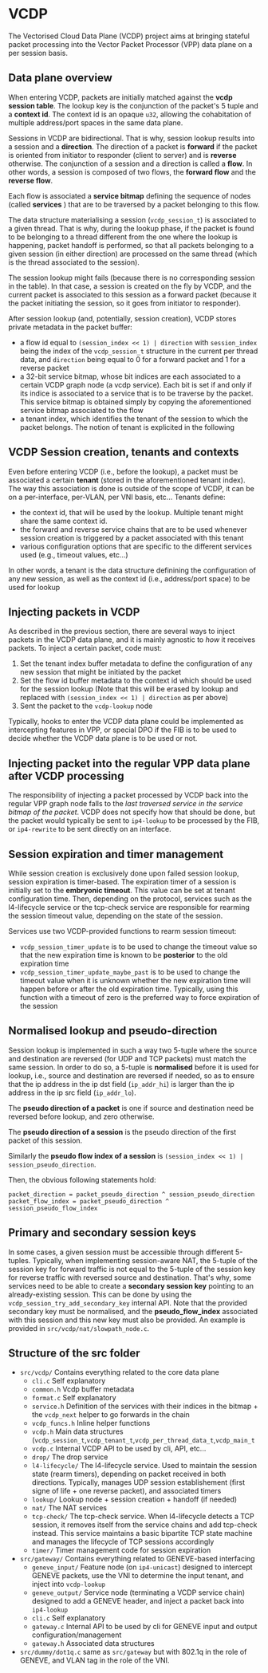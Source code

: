 # VCDP

The Vectorised Cloud Data Plane (VCDP) project aims at bringing stateful packet processing into the Vector Packet Processor (VPP) data plane on a per session basis. 

## Data plane overview

When entering VCDP, packets are initially matched against the **vcdp session table**. The lookup key is the conjunction of the packet's 5 tuple and a **context id**. The context id is an opaque `u32`, allowing the cohabitation of multiple address/port spaces in the same data plane.

Sessions in VCDP are bidirectional. That is why, session lookup results into a session and a **direction**. The direction of a packet is **forward** if the packet is oriented from initiator to responder (client to server) and is **reverse** otherwise. The conjunction of a session and a direction is called a **flow**. In other words, a session is composed of two flows, the **forward flow** and the **reverse flow**.

Each flow is associated a **service bitmap** defining the sequence of nodes (called **services** ) that are to be traversed by a packet belonging to this flow.

The data structure materialising a session (`vcdp_session_t`) is associated to a given thread. That is why, during the lookup phase, if the packet is found to be belonging to a thread different from the one where the lookup is happening, packet handoff is performed, so that all packets belonging to a given session (in either direction) are processed on the same thread (which is the thread associated to the session).

The session lookup might fails (because there is no corresponding session in the table). In that case, a session is created on the fly by VCDP, and the current packet is associated to this session as a forward packet (because it the packet initiating the session, so it goes from initiator to responder).

After session lookup (and, potentially, session creation), VCDP stores private metadata in the packet buffer:
* a flow id equal to `(session_index << 1) | direction` with `session_index` being the index of the `vcdp_session_t` structure in the current per thread data, and `direction` being equal to 0 for a forward packet and 1 for a reverse packet
* a 32-bit service bitmap, whose bit indices are each associated to a certain VCDP graph node (a vcdp service). Each bit is set if and only if its indice is associated to a service that is to be traverse by the packet. This service bitmap is obtained simply by copying the aforementioned service bitmap associated to the flow
* a tenant index, which identifies the tenant of the session to which the packet belongs. The notion of tenant is explicited in the following

## VCDP Session creation, tenants and contexts

Even before entering VCDP (i.e., before the lookup), a packet must be associated a certain **tenant** (stored in the aforementioned tenant index). The way this association is done is outside of the scope of VCDP, it can be on a per-interface, per-VLAN, per VNI basis, etc... Tenants define:
* the context id, that will be used by the lookup. Multiple tenant might share the same context id.
* the forward and reverse service chains that are to be used whenever session creation is triggered by a packet associated with this tenant
* various configuration options that are specific to the different services used (e.g., timeout values, etc...)

In other words, a tenant is the data structure definining the configuration of any new session, as well as the context id (i.e., address/port space) to be used for lookup

## Injecting packets in VCDP

As described in the previous section, there are several ways to inject packets in the VCDP data plane, and it is mainly agnostic to *how* it receives packets. To inject a certain packet, code must:

1. Set the tenant index buffer metadata to define the configuration of any new session that might be initiated by the packet
2. Set the flow id buffer metadata to the context id which should be used for the session lookup (Note that this will be erased by lookup and replaced with `(session_index << 1) | direction` as per above)
3. Sent the packet to the `vcdp-lookup` node

Typically, hooks to enter the VCDP data plane could be implemented as intercepting features in VPP, or special DPO if the FIB is to be used to decide whether the VCDP data plane is to be used or not.
 
## Injecting packet into the regular VPP data plane after VCDP processing

The responsibility of injecting a packet processed by VCDP back into the regular VPP graph node falls to the *last traversed service in the service bitmap of the packet*. VCDP does not specify how that should be done, but the packet would typically be sent to `ip4-lookup` to be processed by the FIB, or `ip4-rewrite` to be sent directly on an interface.

## Session expiration and timer management

While session creation is exclusively done upon failed session lookup, session expiration is timer-based. The expiration timer of a session is initially set to the **embryonic timeout**. This value can be set at tenant configuration time. Then, depending on the protocol, services such as the l4-lifecycle service or the tcp-check service are responsible for rearming the session timeout value, depending on the state of the session.

Services use two VCDP-provided functions to rearm session timeout:
  * `vcdp_session_timer_update` is to be used to change the timeout value so that the new expiration time is known to be **posterior** to the old expiration time
  * `vcdp_session_timer_update_maybe_past` is to be used to change the timeout value when it is unknown whether the new expiration time will happen before or after the old expiration time. Typically, using this function with a timeout of zero is the preferred way to force expiration of the session

## Normalised lookup and pseudo-direction
Session lookup is implemented in such a way two 5-tuple where the source and destination are reversed (for UDP and TCP packets) must match the same session. In order to do so, a 5-tuple is **normalised** before it is used for lookup, i.e., source and destination are reversed if needed, so as to ensure that the ip address in the ip dst field (`ip_addr_hi`) is larger than the ip address in the ip src field (`ip_addr_lo`).

The **pseudo direction of a packet** is one if source and destination need be reversed before lookup, and zero otherwise.

The **pseudo direction of a session** is the pseudo direction of the first packet of this session. 

Similarly the **pseudo flow index of a session** is `(session_index << 1) | session_pseudo_direction`.

Then, the obvious following statements hold:

```
packet_direction = packet_pseudo_direction ^ session_pseudo_direction
packet_flow_index = packet_pseudo_direction ^ session_pseudo_flow_index
```

## Primary and secondary session keys

In some cases, a given session must be accessible through different 5-tuples. Typically, when implementing session-aware NAT, the 5-tuple of the session key for forward traffic is not equal to the 5-tuple of the session key for reverse traffic with reversed source and destination. That's why, some services need to be able to create a **secondary session key** pointing to an already-existing session. This can be done by using the `vcdp_session_try_add_secondary_key` internal API. Note that the provided secondary key must be normalised, and the **pseudo_flow_index** associated with this session and this new key must also be provided. An example is provided in `src/vcdp/nat/slowpath_node.c`.

## Structure of the src folder

* `src/vcdp/` Contains everything related to the core data plane
  * `cli.c` Self explanatory
  * `common.h` Vcdp buffer metadata
  * `format.c` Self explanatory
  * `service.h` Definition of the services with their indices in the bitmap + the `vcdp_next` helper to go forwards in the chain
  * `vcdp_funcs.h` Inline helper functions
  * `vcdp.h` Main data structures (`vcdp_session_t`,`vcdp_tenant_t`,`vcdp_per_thread_data_t`,`vcdp_main_t`
  * `vcdp.c` Internal VCDP API to be used by cli, API, etc...
  * `drop/` The drop service 
  * `l4-lifecycle/` The l4-lifecycle service. Used to maintain the session state (rearm timers), depending on packet received in both directions. Typically, manages UDP session establishement (first signe of life + one reverse packet), and associated timers
  * `lookup/` Lookup node + session creation + handoff (if needed)
  * `nat/` The NAT services
  * `tcp-check/` The tcp-check service. When l4-lifecycle detects a TCP session, it removes itself from the service chains and add tcp-check instead. This service maintains a basic bipartite TCP state machine and manages the lifecycle of TCP sessions accordingly
  * `timer/` Timer management code for session expiration
* `src/gateway/`  Contains everything related to GENEVE-based interfacing
  * `geneve_input/` Feature node (on `ip4-unicast`) designed to intercept GENEVE packets, use the VNI to determine the input tenant, and inject into `vcdp-lookup`
  * `geneve_output/` Service node (terminating a VCDP service chain) designed to add a GENEVE header, and inject a packet back into `ip4-lookup`
  * `cli.c` Self explanatory
  * `gateway.c` Internal API to be used by cli for GENEVE input and output configuration/management
  * `gateway.h` Associated data structures
* `src/dummy/dot1q.c` same as `src/gateway` but with 802.1q in the role of GENEVE, and VLAN tag in the role of the VNI.





